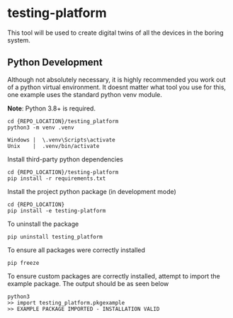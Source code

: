 # testing-platform
This tool will be used to create digital twins of all the devices in the boring system.

## Python Development 
Although not absolutely necessary, it is highly recommended you work out of a python virtual environment. It doesnt matter what tool you use for this, one example uses
the standard python venv module. 

**Note**: Python 3.8+ is required.
```
cd {REPO_LOCATION}/testing_platform
python3 -m venv .venv

Windows |  \.venv\Scripts\activate 
Unix    |  .venv/bin/activate
```

Install third-party python dependencies
```
cd {REPO_LOCATION}/testing-platform
pip install -r requirements.txt
```

Install the project python package (in development mode)
```
cd {REPO_LOCATION}
pip install -e testing-platform 
```

To uninstall the package
```
pip uninstall testing_platform
```

To ensure all packages were correctly installed
```
pip freeze
```

To ensure custom packages are correctly installed, attempt to import the example package. The output should be as seen below
```
python3
>> import testing_platform.pkgexample
>> EXAMPLE PACKAGE IMPORTED - INSTALLATION VALID
```